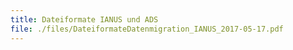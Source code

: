 ```yaml
---
title: Dateiformate IANUS und ADS
file: ./files/DateiformateDatenmigration_IANUS_2017-05-17.pdf
---
```

